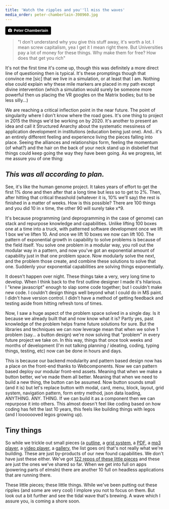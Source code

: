 ```yaml
---
title: 'Watch the ripples and you''ll miss the waves'
media_order: peter-chamberlain-398960.jpg
---
```


<a style="background-color:black;color:white;text-decoration:none;padding:4px 6px;font-family:-apple-system, BlinkMacSystemFont, &quot;San Francisco&quot;, &quot;Helvetica Neue&quot;, Helvetica, Ubuntu, Roboto, Noto, &quot;Segoe UI&quot;, Arial, sans-serif;font-size:12px;font-weight:bold;line-height:1.2;display:inline-block;border-radius:3px;" href="https://unsplash.com/@pete13?utm_medium=referral&amp;utm_campaign=photographer-credit&amp;utm_content=creditBadge" target="_blank" rel="noopener noreferrer" title="Download free do whatever you want high-resolution photos from Peter Chamberlain"><span style="display:inline-block;padding:2px 3px;"><svg xmlns="http://www.w3.org/2000/svg" style="height:12px;width:auto;position:relative;vertical-align:middle;top:-1px;fill:white;" viewBox="0 0 32 32"><title>unsplash-logo</title><path d="M20.8 18.1c0 2.7-2.2 4.8-4.8 4.8s-4.8-2.1-4.8-4.8c0-2.7 2.2-4.8 4.8-4.8 2.7.1 4.8 2.2 4.8 4.8zm11.2-7.4v14.9c0 2.3-1.9 4.3-4.3 4.3h-23.4c-2.4 0-4.3-1.9-4.3-4.3v-15c0-2.3 1.9-4.3 4.3-4.3h3.7l.8-2.3c.4-1.1 1.7-2 2.9-2h8.6c1.2 0 2.5.9 2.9 2l.8 2.4h3.7c2.4 0 4.3 1.9 4.3 4.3zm-8.6 7.5c0-4.1-3.3-7.5-7.5-7.5-4.1 0-7.5 3.4-7.5 7.5s3.3 7.5 7.5 7.5c4.2-.1 7.5-3.4 7.5-7.5z"></path></svg></span><span style="display:inline-block;padding:2px 3px;">Peter Chamberlain</span></a>
> "I don't understand why you give this stuff away, it's worth a lot. I mean screw capitalism, yea I get it I mean right there. But Universities pay a lot of money for these things. Why make them for free? How does that get you rich"

It's not the first time it's come up, though this was definitely a more direct line of questioning then is typical. It's these promptings though that convince me [sic] that we live in a simulation, or at least that I am. Nothing else could explain why these mile markers are placed in my path except divine intervention (which a simulation would surely be someone more powerful then us placing the VR googles on the Matrix bodies; but to be less silly...)

We are reaching a critical inflection point in the near future. The point of singularity where I don't know where the road goes. It's one thing to project in 2015 the things we'd be working on by 2020. It's another to present an idea and call it Structured Anarchy about the systematic messiness of application development in institutions (education being just one). And.. it's an entirely different feeling and experience living the pieces falling into place. Seeing the alliances and relationships form, feeling the momentum (of what?) and the hair on the back of your neck stand up in disbelief that things could keep going the way they have been going. As we progress, let me assure you of one thing:

## _This was all according to plan._

See, it's like the human genome project. It takes years of effort to get the first 1% done and then after that a long time but less so to get to 2%. Then, after hitting that critical theashold (whatever it is, 10% we'll say) the rest is finished in a matter of weeks. How is this possible? There are 100 things and you did 10 in x time, the other 90 will surely take x*9.

It's because programming (and deprogramming in the case of genome) can stack and repurpose knowledge and capabilities. Unlike lifting 100 boxes one at a time into a truck, with patterned software development once we lift 1 box we've liften 10. And once we lift 10 boxes we now can lift 100. The pattern of exponential growth in capability to solve problems is because of the field itself. You solve one problem in a modular way, you roll out the modular way in a pattern, and now you've got an exponential amount of capability just in that one problem space. Now modularly solve the next, and the problem those create, and combine these solutions to solve that one. Suddenly your exponential capabilities are solving things exponentially.

It doesn't happen over night. These things take a very, very long time to develop. When I think back to the first outline designer I made it's hilarious. I "knew javascript" enough to slap some code together; but I couldn't make new code. I couldn't design things well beyond what I could do in MS paint. I didn't have version control. I didn't have a method of getting feedback and testing aside from hitting refresh tons of times.

Now, I saw a huge aspect of the problem space solved in a single day. Is it because we already built that and now know what it is? Partly yes, past knowledge of the problem helps frame future solutions for sure. But the libraries and techniques we can now leverage mean that when we solve 1 problem (say... a button design) we're now solving that "problem" in every future project we take on. In this way, things that once took weeks and months of development (I'm not talking planning / ideating, coding, typing things, testing, etc) now can be done in hours and days.

This is because our backend modularity and pattern based design now has a place on the front-end thanks to Webcomponents. Now we can pattern based deploy our modular front-end assets. Meaning that when we make a button better, we've made them all better. Meaning that when we need to build a new thing, the button can be assumed. Now button sounds small (and it is) but let's replace button with modal, card, menu, block, layout, grid system, navigation pattern, form entry method, json data loading, ANYTHING. ANY. THING. If we can build it as a component then we can repurpose it into others. This almost doesn't feel like coding based on how coding has felt the last 10 years, this feels like building things with legos (and I looooooved legos growing up).

## Tiny things

So while we trickle out small pieces (a [outline](https://github.com/LRNWebComponents/lrnsys-outline), a [grid system](https://github.com/LRNWebComponents/responsive-grid), a [PDF](https://github.com/LRNWebComponents/pdf-element), a [mp3 player](https://github.com/LRNWebComponents/paper-audio-player), a [video player](https://github.com/LRNWebComponents/video-player), a [gallery](https://github.com/LRNWebComponents/lrndesign-gallery), the list goes on) that's not really what we're building. These are just by-products of our new found capabilities. We don't have just these either. We've got [122 repos of these little pieces](https://github.com/LRNWebComponents) and these are just the ones we've shared so far. When we get into full on apps (powering parts of elmsln) there are another 10 full on headless applications that are running there.

These little pieces; these little things. While we've been putting out these ripples (and some are very cool) I implore you not to focus on them. But look out a bit further and see the tidal wave that's brewing. A wave which I assure you, is coming a shore soon.